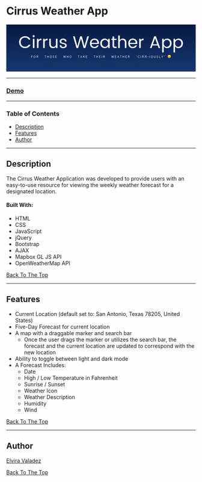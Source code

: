 # Cirrus Weather App

<p align="center">
    <img src="img/cirrus-weather-app.png" alt="Cirrus Weather App">
</p>

---

<h3>
  <a href="https://cirrusweatherapp.netlify.app/">Demo</a> 
</h3>

---

### Table of Contents
- [Description](#description)
- [Features](#features)
- [Author](#author)

---

## Description
The Cirrus Weather Application was developed to provide users with an easy-to-use resource for viewing the weekly weather forecast for a designated location.

#### Built With:
* HTML
* CSS
* JavaScript
* jQuery
* Bootstrap
* AJAX
* Mapbox GL JS API
* OpenWeatherMap API

[Back To The Top](#cirrus-weather-app)

---

## Features
* Current Location (default set to: San Antonio, Texas 78205, United States)
* Five-Day Forecast for current location
* A map with a draggable marker and search bar
  * Once the user drags the marker or utilizes the search bar, the forecast and the current location are updated to correspond with the new location
* Ability to toggle between light and dark mode
* A Forecast Includes:
  - Date
  - High / Low Temperature in Fahrenheit 
  - Sunrise / Sunset
  - Weather Icon
  - Weather Description
  - Humidity
  - Wind
  
[Back To The Top](#cirrus-weather-app)

---

## Author
[Elvira Valadez](https://github.com/elviravaladez)

[Back To The Top](#cirrus-weather-app)

